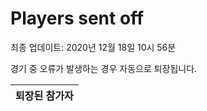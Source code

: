 # Players sent off
최종 업데이트: 2020년 12월 18일 10시 56분


경기 중 오류가 발생하는 경우 자동으로 퇴장됩니다.


| 퇴장된 참가자 |
|:---:|